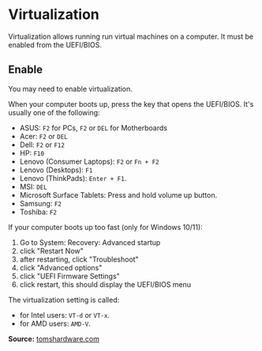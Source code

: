 # Virtualization

<!-- TODO: link to UEFI/BIOS -->
Virtualization allows running run virtual machines on a computer. It must be enabled from the UEFI/BIOS.

## Enable

You may need to enable virtualization.

When your computer boots up, press the key that opens the UEFI/BIOS. It's usually one of the following:
- ASUS: `F2` for PCs, `F2` or `DEL` for Motherboards
- Acer: `F2` or `DEL`
- Dell: `F2` or `F12`
- HP: `F10`
- Lenovo (Consumer Laptops): `F2` or `Fn + F2`
- Lenovo (Desktops): `F1`
- Lenovo (ThinkPads): `Enter + F1`.
- MSI: `DEL`
- Microsoft Surface Tablets: Press and hold volume up button.
- Samsung: `F2`
- Toshiba: `F2`

If your computer boots up too fast (only for Windows 10/11):
1. Go to System: Recovery: Advanced startup
1. click "Restart Now"
1. after restarting, click "Troubleshoot"
1. click "Advanced options"
1. click "UEFI Firmware Settings"
1. click restart, this should display the UEFI/BIOS menu

The virtualization setting is called:
- for Intel users: `VT-d` or `VT-x`.
- for AMD users: `AMD-V`.

**Source:** [tomshardware.com](https://www.tomshardware.com/reviews/bios-keys-to-access-your-firmware,5732.html)

<!--
TODO: enable virtualization on windows
https://www.freecodecamp.org/news/how-to-enable-sandbox-on-windows/
-->
